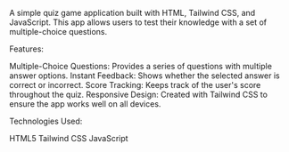 A simple quiz game application built with HTML, Tailwind CSS, and JavaScript. This app allows users to test their knowledge with a set of multiple-choice questions.

Features:

Multiple-Choice Questions: Provides a series of questions with multiple answer options.
Instant Feedback: Shows whether the selected answer is correct or incorrect.
Score Tracking: Keeps track of the user's score throughout the quiz.
Responsive Design: Created with Tailwind CSS to ensure the app works well on all devices.

Technologies Used:

HTML5
Tailwind CSS
JavaScript 
